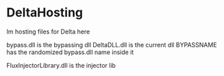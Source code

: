 # DeltaHosting
Im hosting files for Delta here


bypass.dll is the bypassing dll
DeltaDLL.dll is the current dll
BYPASSNAME has the randomized bypass.dll name inside it

FluxInjectorLibrary.dll is the injector lib


